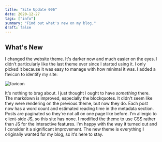 ```yaml
---
title: "Site Update 006"
date: 2020-12-27
tags: ["info"]
summary: "Find out what's new on my blog."
draft: false
---
```

## What's New
I changed the website theme. It's darker now and much easier on the eyes. I didn't particularly like the last theme ever since I started using it. I only picked it because it was easy to manage with how minimal it was. I added a favicon to identify my site:

![favicon](/favicon.ico)

It's nothing to brag about. I just thought I ought to have _something_ there. The markdown is improved, especially the blockquotes. It didn't seem like they were rendering on the previous theme, but now they do. Each post now has a word count and estimated reading time in the metadata section. Posts are paginated so they're not all on one page like before. I'm allergic to client-side JS, so this site has none. I modified the theme to use CSS rather than JS for the interactive features. I'm happy with the way it turned out and I consider it a significant improvement. The new theme is everything I originally wanted for my blog, so it's here to stay.
